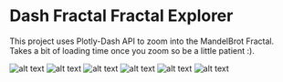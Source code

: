 # Dash Fractal Fractal Explorer

This project uses Plotly-Dash API to zoom into the MandelBrot Fractal. Takes a bit of loading time
once you zoom so be a little patient :).

![alt text](https://github.com/SterlingButters/Dash-Fractal-Explorer/blob/master/Images/image1.png)
![alt text](https://github.com/SterlingButters/Dash-Fractal-Explorer/blob/master/Images/image2.png)
![alt text](https://github.com/SterlingButters/Dash-Fractal-Explorer/blob/master/Images/image3.png)
![alt text](https://github.com/SterlingButters/Dash-Fractal-Explorer/blob/master/Images/image4.png)
![alt text](https://github.com/SterlingButters/Dash-Fractal-Explorer/blob/master/Images/image5.png)
![alt text](https://github.com/SterlingButters/Dash-Fractal-Explorer/blob/master/Images/image6.png)
